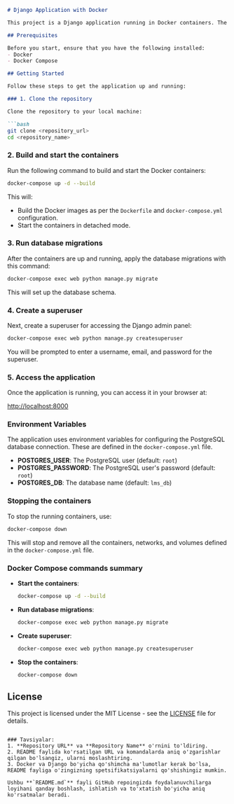 ```markdown
# Django Application with Docker

This project is a Django application running in Docker containers. The application is set up to use PostgreSQL as the database.

## Prerequisites

Before you start, ensure that you have the following installed:
- Docker
- Docker Compose

## Getting Started

Follow these steps to get the application up and running:

### 1. Clone the repository

Clone the repository to your local machine:

```bash
git clone <repository_url>
cd <repository_name>
```

### 2. Build and start the containers

Run the following command to build and start the Docker containers:

```bash
docker-compose up -d --build
```

This will:
- Build the Docker images as per the `Dockerfile` and `docker-compose.yml` configuration.
- Start the containers in detached mode.

### 3. Run database migrations

After the containers are up and running, apply the database migrations with this command:

```bash
docker-compose exec web python manage.py migrate
```

This will set up the database schema.

### 4. Create a superuser

Next, create a superuser for accessing the Django admin panel:

```bash
docker-compose exec web python manage.py createsuperuser
```

You will be prompted to enter a username, email, and password for the superuser.

### 5. Access the application

Once the application is running, you can access it in your browser at:

[http://localhost:8000](http://localhost:8000)

### Environment Variables

The application uses environment variables for configuring the PostgreSQL database connection. These are defined in the `docker-compose.yml` file.

- **POSTGRES_USER**: The PostgreSQL user (default: `root`)
- **POSTGRES_PASSWORD**: The PostgreSQL user's password (default: `root`)
- **POSTGRES_DB**: The database name (default: `lms_db`)

### Stopping the containers

To stop the running containers, use:

```bash
docker-compose down
```

This will stop and remove all the containers, networks, and volumes defined in the `docker-compose.yml` file.

### Docker Compose commands summary

- **Start the containers**:
  ```bash
  docker-compose up -d --build
  ```

- **Run database migrations**:
  ```bash
  docker-compose exec web python manage.py migrate
  ```

- **Create superuser**:
  ```bash
  docker-compose exec web python manage.py createsuperuser
  ```

- **Stop the containers**:
  ```bash
  docker-compose down
  ```

## License

This project is licensed under the MIT License - see the [LICENSE](LICENSE) file for details.

```

### Tavsiyalar:
1. **Repository URL** va **Repository Name** o'rnini to'ldiring.
2. README faylida ko'rsatilgan URL va komandalarda aniq o'zgarishlar qilgan bo'lsangiz, ularni moslashtiring.
3. Docker va Django bo'yicha qo'shimcha ma'lumotlar kerak bo'lsa, README fayliga o'zingizning spetsifikatsiyalarni qo'shishingiz mumkin.

Ushbu **`README.md`** fayli GitHub repoingizda foydalanuvchilarga loyihani qanday boshlash, ishlatish va to'xtatish bo'yicha aniq ko'rsatmalar beradi.
